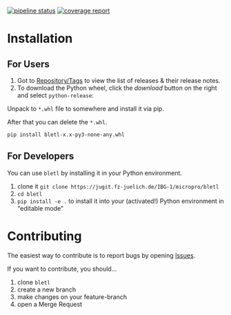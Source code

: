 [![pipeline status](https://jugit.fz-juelich.de/IBG-1/micropro/bletl/badges/master/pipeline.svg)](https://jugit.fz-juelich.de/IBG-1/micropro/bletl/commits/master)
[![coverage report](https://jugit.fz-juelich.de/IBG-1/micropro/bletl/badges/master/coverage.svg)](https://jugit.fz-juelich.de/IBG-1/micropro/bletl/commits/master)

# Installation

## For Users
1. Got to [Repository/Tags](https://jugit.fz-juelich.de/IBG-1/micropro/bletl/tags) to view the
   list of releases & their release notes.
2. To download the Python wheel, click the _download_ button on the right and select `python-release`:

Unpack to `*.whl` file to somewhere and install it via pip.

After that you can delete the `*.whl`.

```bash
pip install bletl-x.x-py3-none-any.whl
```

## For Developers
You can use `bletl` by installing it in your Python environment.
1. clone it `git clone https://jugit.fz-juelich.de/IBG-1/micropro/bletl`
2. `cd bletl`
3. `pip install -e .` to install it into your (activated!) Python environment in "editable mode"

# Contributing
The easiest way to contribute is to report bugs by opening [Issues](https://jugit.fz-juelich.de/IBG-1/micropro/bletl/issues).

If you want to contribute, you should...
1. clone `bletl`
2. create a new branch
3. make changes on your feature-branch
4. open a Merge Request
